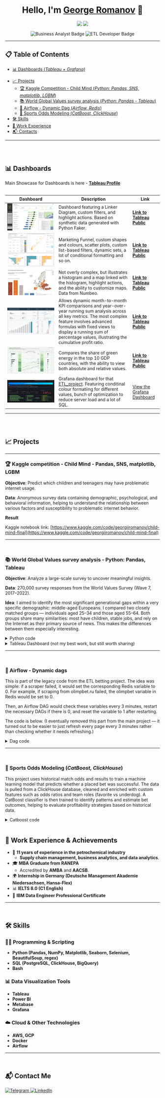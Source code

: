 <h1 align="center">Hello, I'm <a href="https://github.com/sazhirom">George Romanov</a> 👋</h1>

<p align="center">
  <img src="https://media.giphy.com/media/v1.Y2lkPTc5MGI3NjExaGJuc2J1YjExMm9jdDF4bGhkaGF3ZGg0bXkyYzRvdDQ3c25qYXk3biZlcD12MV9pbnRlcm5hbF9naWZfYnlfaWQmY3Q9Zw/4k9BkIfSbgr2LTRB8P/giphy.gif" width="180"/>
  <img src="https://media.giphy.com/media/v1.Y2lkPTc5MGI3NjExdnFxY2hibGhhZHRoZGpoeTZocnhneWxjM2h0ZXFjNXVxYmQzd3k3OSZlcD12MV9pbnRlcm5hbF9naWZfYnlfaWQmY3Q9Zw/ySeD2PB1OfMSKFEheH/giphy.gif" width="180"/>
</p>

<p align="center">
  <img src="https://img.shields.io/badge/Business%20Analyst-323330?style=for-the-badge&logo=soundcharts&logoColor=white" alt="Business Analyst Badge">
  <img src="https://img.shields.io/badge/ETL%20Developer-4B8BBE?style=for-the-badge&logo=docker&logoColor=white" alt="ETL Developer Badge"> 
</p>

---

## 📋 Table of Contents

- [📊 Dashboards (*Tableau + Grafana)*](#dashboards)
<!--- [🔥 Complex ETL Projects](#etl)
  - [💰 Betting Analyzer (*Python: BS4, Selenium, Pandas, NumPy → GoogleCloud → Airflow, Redis → Kafka → ClickHouse → Grafana)*](#betting)-->
- [📈 Projects](#small)
  - [🏆 Kaggle Competition - Child Mind (*Python: Pandas, SNS, matplotlib, LGBM*)](#kaggle)
  - [📚 World Global Values survey analysis (*Python: Pandas - Tableau*)](#WVS)
  - [🔁 Airflow - Dynamic Dag (*Airflow, Redis*)](#Airflow)
  - [🧠 Sports Odds Modeling (*CatBoost, ClickHouse*)](#Catboost)
- [🛠️ Skills](#skills-section)
- [💼 Work Experience](#experience-section)
- [📬 Contacts](#contacts-section)

---
<br>
<br>

<a id="Dashboards"></a>
## 📊 Dashboards

Main Showcase for Dashboards is here - [**Tableau Profile**](https://public.tableau.com/app/profile/george.romanov/vizzes)
<br>
<br>  


| **Dashboard**         | **Description**                                  | **Link** |
|----------------------|--------------------------------------------------|------------------|
| ![**Hotel Survey / Linker Diagram**](https://github.com/sazhirom/Tableau/blob/main/hotel.png?raw=true)  | Dashboard featuring a Linker Diagram, custom filters, and highlight actions. Based on synthetic data generated with Python Faker.  | [**Link to Tableau Public**](https://public.tableau.com/app/profile/george.romanov/viz/HotelSurveyLinkerExample/Dashboard1) |
| ![**Marketing / Funnel Diagram**](https://github.com/sazhirom/Tableau/blob/main/marketing.png?raw=true)  | Marketing Funnel, custom shapes and colours, scatter plots, custom list-based filters, dynamic sets, a lot of conditional formatting and so on.   | [**Link to Tableau Public**](https://public.tableau.com/app/profile/george.romanov/viz/MarketingDashboard_17453783792250/Dashboard1) |
| ![**Purchasing Power: Europe Comparison**](https://github.com/sazhirom/Tableau/blob/main/costliving.png?raw=true)  | Not overly complex, but illustrates a histogram and a map linked with the histogram, highlight actions, and the ability to customize maps. Data from Numbeo.  | [**Link to Tableau Public**](https://public.tableau.com/app/profile/george.romanov/viz/CostoflivingEurope/Dashboard1) |
| ![**KPI Dashboard**](https://github.com/sazhirom/Tableau/blob/main/mini.png?raw=true)  | Allows dynamic month-to-month KPI comparisons and year-over-year running sum analysis across all key metrics. The most complex feature involves advanced formulas with fixed views to display a running sum of percentage values, illustrating the cumulative profit ratio. | [**Link to Tableau Public**](https://public.tableau.com/app/profile/george.romanov/viz/MinimalisticDashboardwithKPI/Dashboard1) |
| ![**Green Energy**](https://github.com/sazhirom/Tableau/blob/main/green.png?raw=true)  | Compares the share of green energy in the top 10 GDP countries, with the ability to view both absolute and relative values. | [**Link to Tableau Public**](https://public.tableau.com/app/profile/george.romanov/viz/GlobalGreenEnergyTrends/Dashboard1) |
| ![**Betting Analyzer ETL**](https://github.com/sazhirom/Tableau/blob/main/grafana.PNG?raw=true)  | Grafana dashboard for that [ETL_project](#betting). Featuring conditinal colour formatiing for different values, bunch of optimization to reduce server load and a lot of SQL. | [View the Grafana Dashboard](http://138.2.100.167:3000/public-dashboards/5c64055a2d0a432aafe2d29dae512883) |


---
<br>
<br>

<a id="ETL"></a>
<!---
## 🔥 Complex ETL Projects
---
<a id="betting"></a>

### 💰 Betting Analyzer  
📈 [View the Grafana Dashboard](http://138.2.100.167:3000/public-dashboards/5c64055a2d0a432aafe2d29dae512883)



---

#### 🎯 Project Goal
A system that **synchronizes live odds from the three largest betting sites** and identifies the best betting opportunities.

#### 🔍 Challenges & Solutions
- **Website restrictions**: Platforms are protected from scraping and require authorization.  
- **Limited server resources**: The 1-2 GB RAM servers required **code optimization** and **efficient memory management**.  
- **Real-time data analysis**: Data must be **collected synchronously with random timing**—requiring a **coordinator and error handling system**.  
- **Optimizing ClickHouse for 4GB RAM**: ClickHouse is not designed for small instances, requiring fine-tuning for stability.  

---

#### 🛠️ Project Data Architecture
![Project Diagram](https://raw.githubusercontent.com/sazhirom/images/refs/heads/main/mermaid-diagram-2025-01-08-082426.svg)

---
#### 🔧 Implementation  
The system consists of **five servers**:
1. **Coordinator server**:
   - A **Python script** monitors scraper readiness, generates random parsing intervals, manages event triggers, and restarts instances when failures occur.  
   - **Redis** is used for fast data exchange.  
   - **Airflow** manages task scheduling and recovery.  
   - **Kafka Producer** sends data to the database server.  
   - A **Python processing script** matches events and selects the best betting odds.  
   - **Grafana dashboard** visualizes results from ClickHouse.  
2. **Three scraper servers**:
   - Collect live betting odds at specified intervals.  
   - Also scrape **pre-match** odds and match results.  
3. **Database server**:
   - **Kafka Receiver** for incoming data.  
   - **ClickHouse** to store and process betting data.  

#### 🛠️ Technologies  
- **Programming**: Python  
- **Database**: ClickHouse, PostgreSQL (for Airflow)  
- **Infrastructure**: Google Cloud, Airflow automation, Redis, Kafka  
- **Visualization**: Grafana  

---

Updated **live** from **06:00 to 16:00 CET**:  
[Grafana Dashboard](http://138.2.100.167:3000/public-dashboards/5c64055a2d0a432aafe2d29dae512883)  

---

### 🔥 **Project Functions & Technologies**

| **Function**         | **Description**                                  | **Technologies** |
|----------------------|--------------------------------------------------|------------------|
| [**Data Scraping**](https://github.com/sazhirom/ibet#ibet-scrape)  | Scraping data from three betting websites and storing in Redis. Also scrapes match results.  | Python, Selenium, BeautifulSoup, Pandas, regex |
| [**Data Processing**](https://github.com/sazhirom/ibet#ibet-merge)  | Aggregates data from Redis. Finds matching events via transliteration & custom functions. | Pandas, NumPy, regex |
| [**VNC Server**](https://github.com/sazhirom/ibet#ibet-VNC) | VNC setup for login/captcha bypass. | VNC |
| [**Redis**](https://github.com/sazhirom/ibet#ibet-redis)  | Redis configuration for data transfer.  | Redis |
| [**Kafka**](https://github.com/sazhirom/ibet#ibet-kafka) | Kafka setup using KRaft mode for data transfer to ClickHouse. | Kafka |
| [**ClickHouse**](https://github.com/sazhirom/ibet#ibet-clickhouse) | Running and configuring ClickHouse on a 4GB RAM server. | ClickHouse, SQL |
| [**PostgreSQL**](https://github.com/sazhirom/ibet#ibet-postgres) | Used for Airflow stability & metadata storage. | PostgreSQL |
| [**Airflow**](https://github.com/sazhirom/ibet#ibet-airflow) | Workflow automation (8 DAGs). | Airflow |
| [**GCP & Bash**](https://github.com/sazhirom/ibet#ibet-bash) | Cloud setup, IAM permissions, logging, and environment configuration. | Bash, GCP CLI |
| [**Grafana**](https://github.com/sazhirom/ibet#ibet-grafana) | Creating a live analytics dashboard. | Grafana, SQL |

---
<br>
<br><br>

-->
<a id="small"></a>
## 📈 Projects

---

<a id="kaggle"></a>
### 🏆 Kaggle competition - Child Mind - Pandas, SNS, matplotlib, LGBM 

**Objective**: Predict which children and teenagers may have problematic internet usage.  

**Data**: Anonymous survey data containing demographic, psychological, and behavioral information, helping to understand the relationship between various factors and susceptibility to problematic internet behavior.  
 
**Result**  

 Kaggle notebook link: [https://www.kaggle.com/code/georgiiromanov/child-mind-final](https://www.kaggle.com/code/georgiiromanov/child-mind-final) 
 
--- 
<br>

<a id="WVS"></a>
### 📚 World Global Values survey analysis - Python: Pandas, Tableau

**Objective**: Analyze a large-scale survey to uncover meaningful insights.

**Data**: 270,000 survey responses from the World Values Survey (Wave 7, 2017–2022).

**Idea**: I aimed to identify the most significant generational gaps within a very specific demographic: middle-aged Europeans. I compared two closely matched groups — individuals aged 25–34 and those aged 55–64. Both groups share many similarities: most have children, stable jobs, and rely on the Internet as their primary source of news. This makes the differences between them especially interesting.

<details>
<summary>Python code</summary>
  
```python
import pandas as pd
import re

df = pd.read_csv(r'C:\Users\user\Desktop\tableau\world global quest\wvs.csv')


#only European countries
df = df[df["B_COUNTRY"].isin([
    8, 20, 40, 112, 56, 70, 100, 191, 203, 208, 233, 246, 250, 276,
    300, 348, 352, 372, 380, 428, 438, 440, 442, 470, 498, 492, 499,
    807, 528, 578, 616, 620, 642, 674, 688, 703, 705, 724, 752, 756,
    804, 826, 336
])]

# define cols with age and questions for analysis
cols_age = [col for col in df.columns if '003' in col][0]
cols_q = [col for col in df.columns if re.match(r'Q\d+', col)]

print(cols_q)

df1 = df.melt(id_vars = cols_age, value_vars = cols_q, value_name = "Answer",var_name = 'Question')
df1=df1[df1['Answer']>-1]

df1 = df1.groupby(list(df1.columns)).size().reset_index(name='count')
df1.rename(columns = {'X003R':'Age Group'},inplace = True)

df1 = df1[df1['Age Group']>0]
df1.head()

df1['total'] = df1.groupby(['Age Group', 'Question'])['count'].transform('sum')
df1 = df1[df1['Age Group'].isin([2,5])]

df1['ratio'] = df1['count']/df1['total']


df2 = df1
df_final = df1.merge(df2, on = ['Question','Answer'], how = 'inner')
df_final.head()

index_to_drop = df_final[df_final['total_x'] == df_final['total_y']].index

df = df_final.drop(index = index_to_drop)

df.head()

df['delta'] = round(df['ratio_y'] - df['ratio_x'],5)

df_positive = df.sort_values(by = 'delta', ascending = False).head(100)
df_positive.head()

df_negative = df.sort_values(by = 'delta', ascending = True).head(100)
df_negative.head()

df_negative.to_csv(r'C:\Users\user\Desktop\tableau\world global quest\negative.csv')

df1 = df.melt(id_vars = cols_age, value_vars = cols_q, value_name = "Answer",var_name = 'Question')
df1=df1[df1['Answer']>-1]

df1 = df1.groupby(list(df1.columns)).size().reset_index(name='count')
df1.rename(columns = {'X003R':'Age Group'},inplace = True)
df1 = df1[df1['Age Group']>0]
df1.head()

df1['total'] = df1.groupby(['Age Group', 'Question'])['count'].transform('sum')
df1 = df1[df1['Age Group'].isin([2,5])]
df1['ratio'] = df1['count']/df1['total']

df1.head()
df1.to_csv(r'C:\Users\user\Desktop\tableau\world global values\all_answers.csv')
```
</details>

<details>
  <summary>Tableau Dashboard (not my best work, but still worth sharing)</summary>
  
![Dashboard](https://github.com/sazhirom/Tableau/blob/main/values.png?raw=true)

</details>

--- 
<br>

<a id="Airflow"></a>
### 🔁 Airflow - Dynamic dags
This is part of the legacy code from the ETL betting project.
The idea was simple: if a scraper failed, it would set the corresponding Redis variable to 0.
For example, if scraping from olimpbet.ru failed, the olimpbet variable in Redis would be set to 0.

Then, an Airflow DAG would check these variables every 3 minutes, restart the necessary DAGs if there is 0, and reset the variable to 1 after restarting.

The code is below.
(I eventually removed this part from the main project — it turned out to be easier to just refresh every page every 3 minutes rather than checking whether it needs refreshing.)

<details>
<summary>Dag code</summary>
  
```python
from airflow import DAG
from airflow.operators.python import PythonOperator
from airflow.utils.dates import days_ago
from airflow.operators.trigger_dagrun import TriggerDagRunOperator
from airflow.providers.redis.hooks.redis import RedisHook
from airflow.decorators import dag, task
from datetime import datetime, timedelta
import time

default_args = {
    'owner': 'airflow',
    'retries': 0,
    'start_date': days_ago(1)
}

@dag(
    dag_id="monitor",
    description="Global monitoring DAG",
    schedule="*/3 12-21 * * *", 
    catchup=False,
    start_date=days_ago(1),
    default_args=default_args,
)
def global_dag():
    @task
    def process():
        redis_hook = RedisHook(redis_conn_id="redis")
        redis_client = redis_hook.get_conn()
        current_time = datetime.now().strftime("%H:%M:%S")
        print(f"Checking Redis at {current_time}")
        
        trigger_lists = []
        
        try:
            olimp = redis_client.get("olimp") or b"1"
            pinn = redis_client.get("pinn") or b"1"
            pari = redis_client.get("pari") or b"1"
            
            olimp_val = int(olimp)
            pinn_val = int(pinn)
            pari_val = int(pari)
            
            if olimp_val * pinn_val * pari_val == 0:
                print('Triggering restarts')
                
               
                trigger_lists.append({
                    "trigger_dag_id": "restart_coordinator",
                    "task_id": "trigger_restart_coordinator"
                })
                
                if olimp_val == 0:
                    trigger_lists.append({
                        "trigger_dag_id": "restart_olimp",
                        "task_id": "trigger_restart_olimp"
                    })
                    redis_client.setex("olimp", 600, 1)
                    
                if pari_val == 0:
                    trigger_lists.append({
                        "trigger_dag_id": "restart_pari",
                        "task_id": "trigger_restart_pari"
                    })
                    redis_client.setex("pari", 600, 1)
                    
                if pinn_val == 0:
                    trigger_lists.append({
                        "trigger_dag_id": "restart_pinn",
                        "task_id": "trigger_restart_pinn"
                    })
                    redis_client.setex("pinn", 600, 1)
            else:
                print('All systems operational')
                
        except Exception as e:
            print(f"Redis error: {e}")
            # Consider failing the task here if required
            # raise AirflowException(f"Redis error: {e}")
        
        return trigger_lists

    # Get list of DAGs to trigger from the process task
    trigger_configs = process()

    # Create dynamically mapped TriggerDagRunOperator tasks
    TriggerDagRunOperator.partial(
        task_id="trigger_dag_run",
        wait_for_completion=False
    ).expand_kwargs(trigger_configs)

global_dag_instance = global_dag()
```
</details>

---
<br>

<a id="Catboost"></a>
### 🧠 Sports Odds Modeling (*CatBoost, ClickHouse*)
This project uses historical match odds and results to train a machine learning model that predicts whether a placed bet was successful. The data is pulled from a ClickHouse database, cleaned and enriched with custom features such as odds ratios and team roles (favorite vs underdog). A CatBoost classifier is then trained to identify patterns and estimate bet outcomes, helping to evaluate profitability strategies based on historical data.

<details>
<summary>Catboost code</summary>
  
```python
import clickhouse_connect
import pandas as pd
import matplotlib.pyplot as plt
import shap
import numpy as np
from scipy.stats import skellam
from scipy.optimize import brentq
import math
from catboost import CatBoostClassifier, Pool
from sklearn.model_selection import train_test_split
from sklearn.metrics import log_loss, accuracy_score


# Подключение к ClickHouse
client = clickhouse_connect.get_client(
**************************************
)

# SQL-запрос
query = "SELECT * FROM prematch WHERE timestamp BETWEEN NOW() - INTERVAL '130 days' AND NOW()"


# Выполнение запроса и загрузка в DataFrame
prematch = client.query_df(query)

query = "SELECT * FROM results WHERE date BETWEEN NOW() - INTERVAL '130 days' AND NOW()"

# Выполнение запроса и загрузка в DataFrame
results = client.query_df(query)

prematch = prematch[(~prematch['1'].isna()) & (~prematch['2'].isna())]

prematch['date'] = prematch['timestamp'].dt.date
prematch.drop_duplicates(subset = ['event','date'],inplace = True)
prematch.head()

results['date'] = pd.to_datetime(results['date']).dt.date
results.drop_duplicates(subset = ['event','date'],inplace = True)

df = pd.merge(prematch,results, how = 'inner', on = ['event','date'])

df['has_draw'] = df['X'].notna()  # True — 3 исхода, False — 2 исхода

df = df[df['has_draw']]
df = df.reset_index(drop = True)
df.drop(columns = ['has_draw'], inplace = True)
df = df[(df['F'].notna()) & (df['F1'].notna())]
cols_to_check = ["X", "1", "2",'category_x']
df = df[(df[cols_to_check] != 0).all(axis=1) & df[cols_to_check].notna().all(axis=1)]

# Разбиваем подкатегорию
subcategory_parts = df['subcategory_x'].str.split('.')
max_parts = subcategory_parts.map(len).max()

# Формируем датафрейм из подкатегорий
subcategory_df = subcategory_parts.apply(
    lambda x: pd.Series(x + [None] * (max_parts - len(x)))
)
subcategory_df.columns = [f'subcat_{i}' for i in range(max_parts)]

# Объединяем с исходным df
df = df.join(subcategory_df)
df.drop(
    columns=[
        'category_y', 'subcategory_y', 'f1', 'f2', 'total', 'subcategory_x',
        'score1', 'score2','subcat_3', 'subcat_4', 'subcat_5', 'subcat_6', 'timestamp', 'date'
    ],
    inplace=True,
    errors='ignore'
)

df['odds_A'] = df['1']
df['odds_B'] = df['2']

# Определим команду-андердога
df['underdog_team'] = df.apply(lambda row: row['team1'] if row['odds_A'] > row['odds_B'] else row['team2'], axis=1)

# Также можно сохранить фаворита, если нужно
df['favorite_team'] = df.apply(lambda row: row['team1'] if row['odds_A'] < row['odds_B'] else row['team2'], axis=1)

# Вычислим полезные числовые признаки
df['odds_underdog'] = df[['odds_A', 'odds_B']].max(axis=1)  # чем выше кэф — тем меньше шанс, значит андердог
df['odds_favorite'] = df[['odds_A', 'odds_B']].min(axis=1)
df['odds_ratio'] = df['odds_favorite'] / df['odds_underdog']
df['odds_diff'] = df['odds_favorite'] - df['odds_underdog']

df['odds_underdog'] = 1 / df['odds_underdog']
df['odds_favorite'] = 1 / df['odds_favorite']

df['target'] = (
    ((df['stavka'] == '1') & (df['1'].astype(float) > df['2'].astype(float))) | 
    ((df['stavka'] == '2') & (df['2'].astype(float) > df['1'].astype(float)))
)
df['1'] = 1 / df['1'].astype(float)
df['X'] = 1 / df['X'].astype(float)
df['2'] = 1 / df['2'].astype(float)

df = df[~df['underdog_team'].str.contains('тайм|матч|угловые|хозяева|гости|матчей', case=False, na=False)]
df = df[~df['favorite_team'].str.contains('тайм|матч|угловые|хозяева|гости|матчей', case=False, na=False)]

cols_to_check = ["X", "1", "2"]
df = df[(df[cols_to_check] != 0).all(axis=1) & df[cols_to_check].notna().all(axis=1)]

sports_with_home_matches = [
    'Футбол',
    'Хоккей',
    'Хоккей с мячом',
    'Футзал',
    'Гандбол',
    'Флорбол',
    'Водное поло',
    'Хоккей на траве',
    'Регби',
    'Гэльский спорт',
    'Хоккей на роликах',
    'Пляжный футбол'
]
def home_underdog(row):
    if row['category_x'] not in sports_with_home_matches:
        return 'not applicable'
    if row['team1'] == row['underdog_team']:
        return 'home'
    else:
        return 'away'
df['home_underdog'] = df.apply(home_underdog, axis = 1)


def expected_advantage(f1, f2, f):
    """
    Вычисляет ожидаемое преимущество фаворита (E[G_fav - G_und]) на основе коэффициентов F1, F2 и форы F.
    
    Аргументы:
        f1 (float): Коэффициент на фору для команды 1.
        f2 (float): Коэффициент на фору для команды 2.
        f (float): Значение форы (положительное — команда 1 андердог, отрицательное — команда 2 андердог).
    
    Возвращает:
        float: Ожидаемое преимущество фаворита (неотрицательное).
    """
    # Преобразуем коэффициенты в вероятности
    p1 = 1 / f1
    p2 = 1 / f2
    
    # Нормализуем вероятности
    total = p1 + p2
    p1_normalized = p1 / total
    p2_normalized = p2 / total
    
    # Определяем фаворита по знаку форы
    if f > 0:
        # Команда 2 — фаворит, команда 1 — андердог
        is_team2_favorite = True
        p_fav = p2_normalized  # P(G2 - G1 > f)
        k = math.ceil(f)  # Порог для G2 - G1
    elif f < 0:
        # Команда 1 — фаворит, команда 2 — андердог
        is_team2_favorite = False
        p_fav = p1_normalized  # P(G1 - G2 > |f|)
        k = math.ceil(abs(f))  # Порог для G1 - G2
    else:  # f == 0
        # Определяем фаворита по коэффициентам
        is_team2_favorite = f2 < f1
        p_fav = p2_normalized if is_team2_favorite else p1_normalized
        k = 1  # Порог для победы (G_fav - G_und > 0)
    
    # Для равных коэффициентов и нулевой форы возвращаем 0
    if f == 0 and abs(f1 - f2) < 0.01:
        return 0.0
    
    # Предполагаем общее количество голов
    total_goals = 3.0  # Можно настроить
    
    # Целевая функция для нахождения δ = λ_fav - λ_und
    def objective(delta):
        lambda_und = (total_goals - delta) / 2
        lambda_fav = (total_goals + delta) / 2
        if lambda_und < 0 or lambda_fav < 0:
            return np.inf
        # Вероятность P(G_fav - G_und >= k)
        prob = 1 - skellam.cdf(k - 1, lambda_fav, lambda_und)
        return prob - p_fav
    
    # Численное решение
    try:
        delta = brentq(objective, 0, total_goals - 0.001)
    except ValueError:
        # Приближение: δ пропорционально |f| и p_fav
        delta_approx = abs(f) * (p_fav / (1 - p_fav)) if p_fav < 0.99 else abs(f) * 2
        delta = max(delta_approx, 0)
    
    return delta


# Вычисляем ожидаемое преимущество
df['expected_advantage'] = df.apply(lambda row: expected_advantage(row['F1'], row['F2'], row['F']), axis=1)

df.drop(columns = ['1','2','event','F1','F2','F','Tb','Tm','T'],inplace = True)
df.drop(columns = ['stavka','odds_A','odds_B','team1','team2'],inplace = True)

df.rename(columns={'category_x': 'category'}, inplace=True)

df.reset_index(drop = True)



# Целевая переменная
target = 'target'

# Категориальные фичи
cat_features = [
    'category', 'subcat_0', 'subcat_1',
       'subcat_2', 'home_underdog' # <--- добавлены новые категориальные признаки
]

# Включаем категориальные фичи в обучающие признаки
features = [col for col in df.columns if col not in [target,'underdog_team','favorite_team']]

# Делим на train/test
X_train, X_test, y_train, y_test = train_test_split(
    df[features], df[target], test_size=0.2, random_state=42
)

X_train = X_train.fillna(-999)
X_test = X_test.fillna(-999)

# Фиксим список cat_features (оставляем только те, которые реально есть в X_train)
cat_features_in_data = [col for col in cat_features if col in X_train.columns]

# Обучаем модель
model = CatBoostClassifier(
    iterations=3000,  
    learning_rate=0.02,  
    depth=6,  
    l2_leaf_reg=8,  
    loss_function='Logloss',
    eval_metric='Logloss',
    verbose=200,
    random_seed=42,
    early_stopping_rounds=100,
    bagging_temperature=2,  
    random_strength=3,  
    bootstrap_type='MVS',  
    grow_policy='Lossguide', 
    max_leaves=100,  
    min_data_in_leaf=70,  # Минимальное количество данных в листьях
    subsample=0.85,  # Добавление случайности для предотвращения переобучения
)

model.fit(X_train, y_train, cat_features=cat_features_in_data, eval_set=(X_test, y_test))
```
</details>

<br>

<a id="experience-section"></a>

## 💼 Work Experience & Achievements

- 🏢 **11 years of experience in the petrochemical industry**  
  - **Supply chain management, business analytics, and data analytics**.  
- 🎓 **MBA Graduate from RANEPA**  
  - Accredited by **AMBA** and **AACSB**.  
- 🌍 **Internship in Germany (Deutsche Management Akademie Niedersachsen, Hansa-Flex)**  
- 📊 **IELTS 8.0 (C1 English)**  
- 📜 **IBM Data Engineer Professional Certificate**  
---
<br>
<a id="skills-section"></a>

## 🛠️ Skills

### 👨‍💻 Programming & Scripting
- **Python (Pandas, NumPy, Matplotlib, Seaborn, Selenium, BeautifulSoup, regex)**  
- **SQL (PostgreSQL, ClickHouse, BigQuery)**
- **Bash**

### 📊 Data Visualization Tools
- **Tableau**
- **Power BI**  
- **Metabase**  
- **Grafana**  

### ☁️ Cloud & Other Technologies
- **AWS, GCP**  
- **Docker**  
- **Airflow**  

---
<br>
<a id="contacts-section"></a>

## 📬 Contact Me

<p align="left">
  <a href="https://t.me/poi8lkj" target="_blank">
    <img src="https://img.shields.io/badge/Telegram-2CA5E0?style=for-the-badge&logo=telegram&logoColor=white" alt="Telegram">
  </a>
  <a href="https://www.linkedin.com/in/georgii-romanov-3a62a526a/" target="_blank">
    <img src="https://img.shields.io/badge/LinkedIn-0077B5?style=for-the-badge&logo=linkedin&logoColor=white" alt="LinkedIn">
  </a>
</p>
